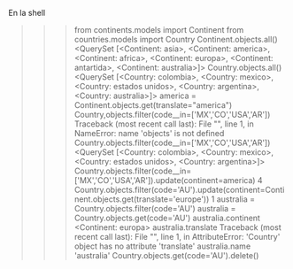 En la shell

>>> from continents.models import Continent
>>> from countries.models import Country
>>> Continent.objects.all()
<QuerySet [<Continent: asia>, <Continent: america>, <Continent: africa>, <Continent: europa>, <Continent: antartida>, <Continent: australia>]>
>>> Country.objects.all()
<QuerySet [<Country: colombia>, <Country: mexico>, <Country: estados unidos>, <Country: argentina>, <Country: australia>]>
>>> america = Continent.objects.get(translate="america")
>>> Country,objects.filter(code__in=['MX','CO','USA','AR'])
Traceback (most recent call last):
  File "<console>", line 1, in <module>
NameError: name 'objects' is not defined
>>> Country.objects.filter(code__in=['MX','CO','USA','AR'])
<QuerySet [<Country: colombia>, <Country: mexico>, <Country: estados unidos>, <Country: argentina>]>
>>> Country.objects.filter(code__in=['MX','CO','USA','AR']).update(continent=america)
4
>>> Country.objects.filter(code='AU').update(continent=Continent.objects.get(translate='europe'))
1
>>> australia = Country.objects.filter(code='AU')
>>> australia = Country.objects.get(code='AU')
>>> australia.continent
<Continent: europa>
>>> australia.translate
Traceback (most recent call last):
  File "<console>", line 1, in <module>
AttributeError: 'Country' object has no attribute 'translate'
>>> australia.name
'australia'
>>> Country.objects.get(code='AU').delete()
